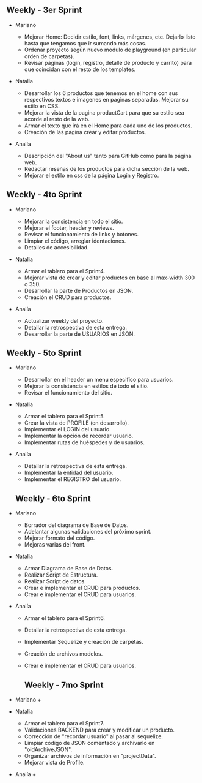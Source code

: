 ## Weekly - 3er Sprint

+ Mariano
    + Mejorar Home: Decidir estilo, font, links, márgenes, etc. Dejarlo listo hasta que tengamos que ir sumando más cosas.
    + Ordenar proyecto según nuevo modulo de playground (en particular orden de carpetas).
    + Revisar páginas (login, registro, detalle de producto y carrito) para que coincidan con el resto de los templates.

+ Natalia
    + Desarrollar los 6 productos que tenemos en el home con sus respectivos textos e imagenes en paginas separadas. Mejorar su estilo en CSS.
    + Mejorar la vista de la pagina productCart para que su estilo sea acorde al resto de la web.
    + Armar el texto que irá en el Home para cada uno de los productos.
    + Creación de las pagina crear y editar productos.

+ Analía
    + Descripción del "About us" tanto para GitHub como para la página web.
    + Redactar reseñas de los productos para dicha sección de la web.
    + Mejorar el estilo en css de la página Login y Registro.

## Weekly - 4to Sprint

+ Mariano
    + Mejorar la consistencia en todo el sitio.
    + Mejorar el footer, header y reviews. 
    + Revisar el funcionamiento de links y botones.
    + Limpiar el código, arreglar identaciones.
    + Detalles de accesibilidad.

+ Natalia
    + Armar el tablero para el Sprint4.
    + Mejorar vista de crear y editar productos en base al max-width 300 o 350.
    + Desarrollar la parte de Productos en JSON.
    + Creación el CRUD para productos.

+ Analía
    + Actualizar weekly del proyecto.
    + Detallar la retrospectiva de esta entrega.
    + Desarrollar la parte de USUARIOS en JSON.

## Weekly - 5to Sprint

+ Mariano
    + Desarrollar en el header un menu especifico para usuarios.
    + Mejorar la consistencia en estilos de todo el sitio.
    + Revisar el funcionamiento del sitio.

+ Natalia
    + Armar el tablero para el Sprint5.
    + Crear la vista de PROFILE (en desarrollo).
    + Implementar el LOGIN del usuario.
    + Implementar la opción de recordar usuario.
    + Implementar rutas de huéspedes y de usuarios.

+ Analía
    + Detallar la retrospectiva de esta entrega.
    + Implementar la entidad del usuario.
    + Implementar el REGISTRO del usuario.

    ## Weekly - 6to Sprint

+ Mariano
    + Borrador del diagrama de Base de Datos.   
    + Adelantar algunas validaciones del próximo sprint.
    + Mejorar formato del código.
    + Mejoras varias del front.

+ Natalia
    + Armar Diagrama de Base de Datos.
    + Realizar Script de Estructura.
    + Realizar Script de datos.
    + Crear e implementar el CRUD para productos.
    + Crear e implementar el CRUD para usuarios.

+ Analía
    + Armar el tablero para el Sprint6.
    + Detallar la retrospectiva de esta entrega.
    + Implementar Sequelize y creación de carpetas.
    + Creación de archivos modelos.
    + Crear e implementar el CRUD para usuarios.

        ## Weekly - 7mo Sprint

+ Mariano
    + 

+ Natalia
    + Armar el tablero para el Sprint7.
    + Validaciones BACKEND para crear y modificar un producto.
    + Corrección de "recordar usuario" al pasar al sequelize.
    + Limpiar código de JSON comentado y archivarlo en "oldArchiveJSON".
    + Organizar archivos de información en "projectData".
    + Mejorar vista de Profile.

+ Analía
    + 
